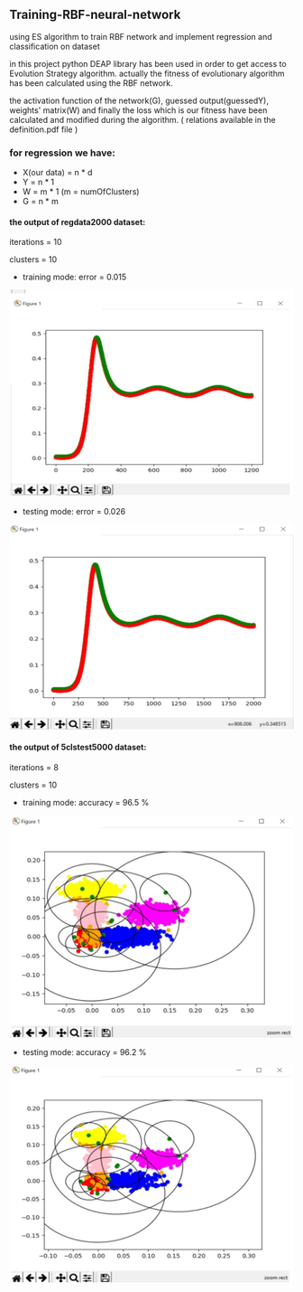 ## Training-RBF-neural-network
using ES algorithm to train RBF network and implement regression and classification on dataset


in this project python DEAP library has been used in order to get access to Evolution Strategy algorithm.
actually the fitness of evolutionary algorithm has been calculated using the RBF network.

the activation function of the network(G), guessed output(guessedY), weights' matrix(W) and finally the loss which is
our fitness have been calculated and modified during the algorithm. ( relations available in the definition.pdf file )

### for regression we have:
* X(our data) = n * d 
* Y = n * 1
* W = m * 1 (m = numOfClusters)
* G = n * m

#### the output of regdata2000 dataset:
iterations = 10

clusters = 10

* training mode:
error = 0.015
<img src = "images/reg.jpg" width = "550">

* testing mode:
error = 0.026
<img src = "images/regt.jpg" width = "550">


#### the output of 5clstest5000 dataset:
iterations = 8

clusters = 10

* training mode:
accuracy = 96.5 %
<img src = "images/5clstest.jpg" width = "550">

* testing mode:
accuracy = 96.2 %
<img src = "images/5clstrain.jpg" width = "550">

